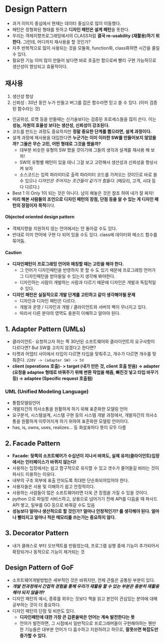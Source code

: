 # Design Pattern
* 과거 이미지 중심에서 현재는 데이터 중심으로 많이 이동했다.
* 패턴은 정형화된 형태를 뜻하고 **디자인 패턴은 설계 패턴**을 뜻한다.
* 우리는 객체지향프로그래밍에서의 CLASS처럼 **결국 re-usability (재활용)하기 위한다.** 그런데, 어디까지 재사용을 할 것인가?
* 자주 반복적으로 많이 사용되는 것을 모듈화, function화, class화하면 시간을 줄일 수 있다.
* 필요한 기능 이미 많이 만들어 놨다면 바로 호출만 함으로써 빨리 구현 가능하므로 생산성이 향상되고 효율적이다.

## 재사용
1. 생산성 향상
2. 신뢰성 : 30년 동안 누가 만들고 버그를 잡은 함수라면 믿고 쓸 수 있다. (이미 검증된 함수라는 것)

* 인공위성, 로켓 등을 만들때는 신기술보다는 검증된 프로세스들을 많이 쓴다. 이는 **성능, 자원의 효율성 보다는 생산성, 신뢰성이 강조된다.**
* 코드를 만드는 과정도 중요하지만 **정말 중요한 단계를 뽑으라면, 설계 과정이다.**
* 설계 과정에 재사용을 대입한다면 **누군가는 이미 이러한 SW를 만들어보지 않았을까? 그들은 무슨 고민, 어떤 형태로 그것을 짰을까?**
	* 대부분 비슷한 유형의 SW 짰을 것이기에 그들의 생각과 설계를 재사용 해 보자!
	* SW의 유형별 패턴이 있을 테니 그걸 보고 고민해서 생산성과 신뢰성을 향상시켜 보자
	* 소스코드는 입력 파라미터로 출력 파라미터 코드를 가져오는 것이므로 바로 쓸 수 있으나 _디자인은 주어지는 조건들이 같기가 힘들다._ (메모리, 고객, 시대 등 다 다르다.)
* Best 1 이 Only 1이 되는 것은 아니다. 남이 해놓은 것은 참조 하여 내가 잘 짜자!
* **미리 해본 사람들의 조언으로 디자인 패턴의 장점, 단점 등을 알 수 있는 게 디자인 패턴의 장점이자 목적**이다.

#### Objected oriented design pattern
* 객체지향을 지원하지 않는 언어에서는 안 돌아갈 수도 있다.
* 반대로 이미 언어에 구현 다 되어 있을 수도 있다. class에 데이터와 메소드 함수를 묶어둠.

#### Caution
* **디자인패턴이 프로그래밍 언어와 매칭할 때는 고민을 해야 한다.**
	* 그 언어가 디자인패턴을 반영하지 못 할 수 도 있기 때문에 프로그래밍 언어가 그 디자인패턴을 받아들일 수 있는지 생각해 봐야한다.
	* 디자인하는 사람이 개발하는 사람과 다르기 때문에 디자인은 개발과 독립적일 수 있다. 
* **디자인 패턴은 실질적으로 개발 단계를 고민하고 같이 생각해야될 문제**
	* 디자인과 디자인 패턴은 다르다.
	* 개발과 운영 / 디자인과 개발 / 클라이언트와 서버의 벽이 무너지고 있다.
	* 따라서 다른 분야의 영역도 충분히 이해하고 알아야 된다.



## 1. Adapter Pattern (UMLs)
* 클라이언트- 요청하고자 하는 쪽 30년된 소프트웨어와 클라이언트의 요구사항이 다르다면? But SW를 고치지 않겠다고 한다면?
* 타켓과 어뎁티 사이에서 타입이 다르면 타입을 맞춰주고, 개수가 다르면 개수를 맞춰준다. `220V -> (adapter SW) -> 5V`
* **client (operations 호출)- > target (내가 만든 것, client 호출 받음) -> adapter (요청을 adaptee 형태로 바꿔주기 위해 변환 작업을 해줌, 빠진것 넣고 타입 바꾸기 등) -> adaptee (Specific request 호출됨)**


### UML (Unified Modeling Language) 
* 통합모델링언어
* 개발자간의 의사소통을 원활하게 하기 위해 표준화한 모델링 언어
* 요구분석, 시스템설계, 시스템 구현 등의 시스템 개발 과정에서, 개발자간의 의사소통을 원활하게 이루어지게 하기 위하여 표준화한 모델링 언어이다. 
* has, is, owns, uses, realizes... 등 화살표마다 뜻이 모두 다름


## 2. Facade Pattern
* **Facade: 뒷쪽의 소프트웨어가 수십년이 지나서 바껴도, 실제 유저(클라이언트)입장에서는 인터페이스가 바뀌지 않는다!**
* 사용하는 입장에서는 쉽고 함구적으로 유지할 수 있고 갯수가 줄어들길 바라는 것이 파사드 이용하는 이유다.
* 내부의 구조 외부에 표출 안되도록 최대한 단순화되어있어야 한다. 
* 사용자들은 사용 및 이해하기 쉽고 안정적이다.
* 사용하는 사람들이 많은 소프트웨어라면 더욱 큰 장점을 가질 수 있을 것이다.
* python 으로 파일럿 서비스하고, 상용으로 넘어가기 전에 API를 다듬을 때 파사드 API 쌓고, 일부를 GO 등으로 바꿔갈 수도 있음
* **성능보다 얼마나 생산적으로 할 것인가? 얼마나 안정적인가? 를 생각해야 된다. 얼마나 빨라지고 얼마나 적은 메모리를 쓰는가는 중요하지 않다.**


## 3. Decorator Pattern
* 내가 클래스로 부터 오브젝트를 만들었는데, 프로그램 실행 중에 기능이 추가되어서 확장되거나 동적으로 기능이 제거되는 것



## Design Pattern of GoF
* 소프트웨어개발방법은 세부적인 것은 바뀌지만, 전체 큰틀은 공통된 부분이 있다. 
* _**개발 전과정에서 간접적 경험을 통해 우리가 재활용 할 수 있는 부분은 충분히 재활용해야 되지 않을까?**_
* 디자인 패턴의 예시, 종류를 외우는 것보다 책을 읽고 본인이 관심있는 분야에 대해 공부하는 것이 더 중요하다.
* 디자인 패턴의 단점 및 비판도 있다.
	* **디자인패턴에 대한 가장 큰 갑론을박은 언어는 계속 발전한다는 뜻**
	* 언어가 발전하면, 그 시점에서 일반적으로 프로그래머들이 구현해야하는 웬만한 기능들은 대부분 언어가 다 흡수하고 지원하려고 하므로, **잘못쓰면 복잡도만 증가할 수 있다.**



